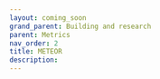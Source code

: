```yaml
---
layout: coming_soon
grand_parent: Building and research
parent: Metrics
nav_order: 2
title: METEOR
description:
---
```

